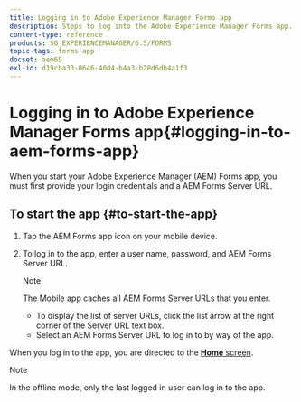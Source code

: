 ```yaml
---
title: Logging in to Adobe Experience Manager Forms app
description: Steps to log into the Adobe Experience Manager Forms app.
content-type: reference
products: SG_EXPERIENCEMANAGER/6.5/FORMS
topic-tags: forms-app
docset: aem65
exl-id: d19cba33-0646-40d4-b4a3-b28d6db4a1f3
---
```

# Logging in to Adobe Experience Manager Forms app{#logging-in-to-aem-forms-app}

When you start your Adobe Experience Manager (AEM) Forms app, you must first provide your login credentials and a AEM Forms Server URL.

## To start the app {#to-start-the-app}

1. Tap the AEM Forms app icon on your mobile device.
1. To log in to the app, enter a user name, password, and AEM Forms Server URL.

   >[!NOTE]
   >
   >The Mobile app caches all AEM Forms Server URLs that you enter.
   >
   >    * To display the list of server URLs, click the list arrow at the right corner of the Server URL text box.
   >    * Select an AEM Forms Server URL to log in to by way of the app.

When you log in to the app, you are directed to the [**Home** screen](../../forms/using/home-screen.md).

>[!NOTE]
>
>In the offline mode, only the last logged in user can log in to the app.
